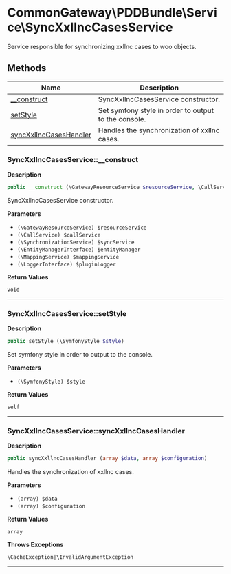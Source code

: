 # CommonGateway\PDDBundle\Service\SyncXxllncCasesService  

Service responsible for synchronizing xxllnc cases to woo objects.





## Methods

| Name | Description |
|------|-------------|
|[__construct](#syncxxllnccasesservice__construct)|SyncXxllncCasesService constructor.|
|[setStyle](#syncxxllnccasesservicesetstyle)|Set symfony style in order to output to the console.|
|[syncXxllncCasesHandler](#syncxxllnccasesservicesyncxxllnccaseshandler)|Handles the synchronization of xxllnc cases.|




### SyncXxllncCasesService::__construct  

**Description**

```php
public __construct (\GatewayResourceService $resourceService, \CallService $callService, \SynchronizationService $syncService, \EntityManagerInterface $entityManager, \MappingService $mappingService, \LoggerInterface $pluginLogger)
```

SyncXxllncCasesService constructor. 

 

**Parameters**

* `(\GatewayResourceService) $resourceService`
* `(\CallService) $callService`
* `(\SynchronizationService) $syncService`
* `(\EntityManagerInterface) $entityManager`
* `(\MappingService) $mappingService`
* `(\LoggerInterface) $pluginLogger`

**Return Values**

`void`


<hr />


### SyncXxllncCasesService::setStyle  

**Description**

```php
public setStyle (\SymfonyStyle $style)
```

Set symfony style in order to output to the console. 

 

**Parameters**

* `(\SymfonyStyle) $style`

**Return Values**

`self`




<hr />


### SyncXxllncCasesService::syncXxllncCasesHandler  

**Description**

```php
public syncXxllncCasesHandler (array $data, array $configuration)
```

Handles the synchronization of xxllnc cases. 

 

**Parameters**

* `(array) $data`
* `(array) $configuration`

**Return Values**

`array`




**Throws Exceptions**


`\CacheException|\InvalidArgumentException`


<hr />

